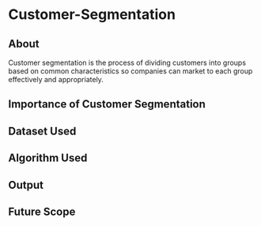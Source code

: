 # Customer-Segmentation

## About

Customer segmentation is the process of dividing customers into groups based on common characteristics so companies can market to each group effectively and appropriately.

## Importance of Customer Segmentation 
## Dataset Used 
## Algorithm Used 
## Output 
## Future Scope
